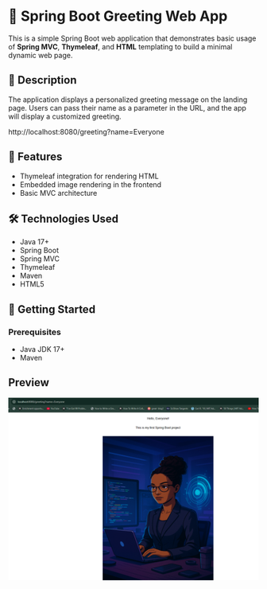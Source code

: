 # 🌸 Spring Boot Greeting Web App

This is a simple Spring Boot web application that demonstrates basic usage of **Spring MVC**, **Thymeleaf**, and **HTML** templating to build a minimal dynamic web page.

## 📌 Description

The application displays a personalized greeting message on the landing page. Users can pass their name as a parameter in the URL, and the app will display a customized greeting.

http://localhost:8080/greeting?name=Everyone


## 🚀 Features

- Thymeleaf integration for rendering HTML
- Embedded image rendering in the frontend
- Basic MVC architecture

## 🛠️ Technologies Used

- Java 17+
- Spring Boot
- Spring MVC
- Thymeleaf
- Maven
- HTML5

## 🔧 Getting Started

### Prerequisites

- Java JDK 17+
- Maven

## Preview
![Preview](src/main/resources/static/images/Preview.png)


